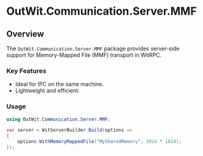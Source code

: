 # OutWit.Communication.Server.MMF

## Overview
The `OutWit.Communication.Server.MMF` package provides server-side support for Memory-Mapped File (MMF) transport in WitRPC.

### Key Features
- Ideal for IPC on the same machine.
- Lightweight and efficient.

### Usage
```csharp
using OutWit.Communication.Server.MMF;

var server = WitServerBuilder.Build(options =>
{
    options.WithMemoryMappedFile("MySharedMemory", 1024 * 1024);
});
```
